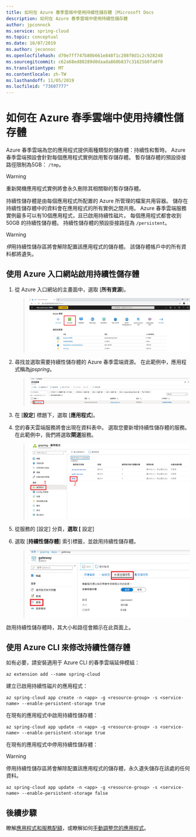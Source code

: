 ```yaml
---
title: 如何在 Azure 春季雲端中使用持續性儲存體 |Microsoft Docs
description: 如何在 Azure 春季雲端中使用持續性儲存體
author: jpconnock
ms.service: spring-cloud
ms.topic: conceptual
ms.date: 10/07/2019
ms.author: jeconnoc
ms.openlocfilehash: d70e7ff747b80b661e848f1c208f0d1c2c928248
ms.sourcegitcommit: c62a68ed80289d0daada860b837c31625b0fa0f0
ms.translationtype: MT
ms.contentlocale: zh-TW
ms.lasthandoff: 11/05/2019
ms.locfileid: "73607777"
---
```

# <a name="how-to-use-persistent-storage-in-azure-spring-cloud"></a>如何在 Azure 春季雲端中使用持續性儲存體

Azure 春季雲端為您的應用程式提供兩種類型的儲存體：持續性和暫時。  Azure 春季雲端預設會針對每個應用程式實例啟用暫存儲存體。 暫存儲存體的預設掛接路徑限制為5GB： `/tmp`。

> [!WARNING]
> 重新開機應用程式實例將會永久刪除其相關聯的暫存儲存體。

持續性儲存體是由每個應用程式所配置的 Azure 所管理的檔案共用容器。 儲存在持續性儲存體中的資料會在應用程式的所有實例之間共用。 Azure 春季雲端服務實例最多可以有10個應用程式，且已啟用持續性磁片。 每個應用程式都會收到50GB 的持續性儲存體。 持續性儲存體的預設掛接路徑為 `/persistent`。

> [!WARNING]
> *停*用持續性儲存區將會解除配置該應用程式的儲存體。  該儲存體帳戶中的所有資料都將遺失。 

## <a name="enable-persistent-storage-using-the-azure-portal"></a>使用 Azure 入口網站啟用持續性儲存體

1. 從 Azure 入口網站的主畫面中，選取 [**所有資源**]。

     >![找出 [所有資源] 圖示](media/portal-all-resources.jpg)

1. 尋找並選取需要持續性儲存體的 Azure 春季雲端資源。  在此範例中，應用程式稱為*jpspring*。

    > ![尋找您的 applicationb](media/select-service.jpg)

1. 在 [**設定**] 標題下，選取 [**應用程式**]。

1. 您的春天雲端服務將會出現在資料表中。  選取您要新增持續性儲存體的服務。  在此範例中，我們將選取**閘道**服務。

    > ![選取您的服務](media/select-gateway.jpg)

1. 從服務的 [設定] 分頁，**選取 [** 設定]

1. 選取 [**持續性儲存體**] 索引標籤，並啟用持續性儲存體。

    > ![啟用持續性儲存體](media/enable-persistent-storage.jpg)

啟用持續性儲存體時，其大小和路徑會顯示在此頁面上。

## <a name="use-the-azure-cli-to-modify-persistent-storage"></a>使用 Azure CLI 來修改持續性儲存體

如有必要，請安裝適用于 Azure CLI 的春季雲端延伸模組：

```azurecli
az extension add --name spring-cloud
```

建立已啟用持續性磁片的應用程式：
 
```azurecli
az spring-cloud app create -n <app> -g <resource-group> -s <service-name> --enable-persistent-storage true
```

在現有的應用程式中啟用持續性儲存體：

```azurecli
az spring-cloud app update -n <app> -g <resource-group> -s <service-name> --enable-persistent-storage true
``` 

在現有的應用程式中停用持續性儲存體：

> [!WARNING]
> 停用持續性儲存區將會解除配置該應用程式的儲存體，永久遺失儲存在該處的任何資料。 

```azurecli
az spring-cloud app update -n <app> -g <resource-group> -s <service-name> --enable-persistent-storage false
```

## <a name="next-steps"></a>後續步驟

瞭解[應用程式和服務配額](spring-cloud-quotas.md)，或瞭解如何[手動調整您的應用程式](spring-cloud-tutorial-scale-manual.md)。